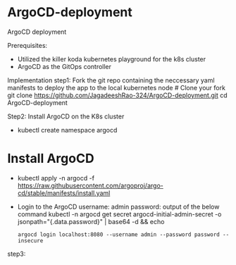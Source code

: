 # ArgoCD-deployment
ArgoCD deployment

Prerequisites:
- Utilized the killer koda kubernetes playground for the k8s cluster
- ArgoCD as the GitOps controller

Implementation
step1: Fork the git repo containing the neccessary yaml manifests to deploy the app to the local kubernetes node
      # Clone your fork
      git clone https://github.com/JagadeeshRao-324/ArgoCD-deployment.git
      cd ArgoCD-deployment

Step2: Install ArgoCD on the K8s cluster

- kubectl create namespace argocd
# Install ArgoCD
- kubectl apply -n argocd -f https://raw.githubusercontent.com/argoproj/argo-cd/stable/manifests/install.yaml
- Login to the ArgoCD
      username: admin
      password: output of the below command
            kubectl -n argocd get secret argocd-initial-admin-secret -o jsonpath="{.data.password}" | base64 -d && echo

      argocd login localhost:8080 --username admin --password password --insecure


step3: 
